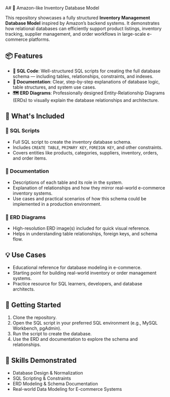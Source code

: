 A# 🛒 Amazon-like Inventory Database Model

This repository showcases a fully structured **Inventory Management Database Model** inspired by Amazon’s backend systems. It demonstrates how relational databases can efficiently support product listings, inventory tracking, supplier management, and order workflows in large-scale e-commerce platforms.

## 📦 Features

- **🔧 SQL Code**: Well-structured SQL scripts for creating the full database schema — including tables, relationships, constraints, and indexes.
- **📄 Documentation**: Clear, step-by-step explanations of database logic, table structures, and system use cases.
- **🗺️ ERD Diagrams**: Professionally designed Entity-Relationship Diagrams (ERDs) to visually explain the database relationships and architecture.

## 📂 What's Included

### 📜 SQL Scripts
- Full SQL script to create the inventory database schema.
- Includes `CREATE TABLE`, `PRIMARY KEY`, `FOREIGN KEY`, and other constraints.
- Covers entities like products, categories, suppliers, inventory, orders, and order items.

### 📘 Documentation
- Descriptions of each table and its role in the system.
- Explanation of relationships and how they mirror real-world e-commerce inventory systems.
- Use cases and practical scenarios of how this schema could be implemented in a production environment.

### 🧩 ERD Diagrams
- High-resolution ERD image(s) included for quick visual reference.
- Helps in understanding table relationships, foreign keys, and schema flow.


## 💡 Use Cases

- Educational reference for database modeling in e-commerce.
- Starting point for building real-world inventory or order management systems.
- Practice resource for SQL learners, developers, and database architects.


## 🚀 Getting Started

1. Clone the repository.
2. Open the SQL script in your preferred SQL environment (e.g., MySQL Workbench, pgAdmin).
3. Run the script to create the database.
4. Use the ERD and documentation to explore the schema and relationships.


## 🧠 Skills Demonstrated

- Database Design & Normalization  
- SQL Scripting & Constraints  
- ERD Modeling & Schema Documentation  
- Real-world Data Modeling for E-commerce Systems

